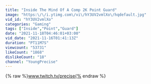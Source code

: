 ```yaml
---
title: "Inside The Mind Of A Comp 2K Point Guard"
image: "https:\/\/i.ytimg.com\/vi\/hY3UV2vmlXo\/hqdefault.jpg"
vid_id: "hY3UV2vmlXo"
categories: "Gaming"
tags: ["Inside","Point","Guard"]
date: "2021-11-18T04:46:01+03:00"
vid_date: "2021-11-16T01:41:13Z"
duration: "PT11M7S"
viewcount: "53731"
likeCount: "1868"
dislikeCount: "18"
channel: "YoungPrecise"
---
```

{% raw %}www.twitch.tv/precise{% endraw %}
